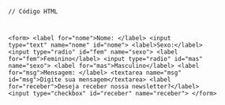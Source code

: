 <Code language='html'>

// Código HTML

&lt;form&gt;
    &lt;label for="nome"&gt;Nome: &lt;/label&gt;
    &lt;input type="text" name="nome" id="nome"&gt;
    &lt;label&gt;Sexo:&lt;/label&gt;
    &lt;input type="radio" id="fem" name="sexo"&gt;
    &lt;label for="fem"&gt;Feminino&lt;/label&gt;
    &lt;input type="radio" id="mas" name="sexo"&gt;
    &lt;label for="mas"&gt;Masculino&lt;/label&gt;
    &lt;label for="msg"&gt;Mensagem: &lt;/label&gt;
    &lt;textarea name="msg" id="msg"&gt;Digite sua mensagem&lt;/textarea&gt;
    &lt;label for="receber"&gt;Deseja receber nossa newsletter?&lt;/label&gt;
    &lt;input type="checkbox" id="receber" name="receber"&gt;
&lt;/form&gt;
</Code>
